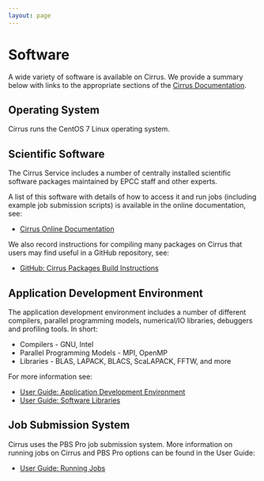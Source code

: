 ```yaml
---
layout: page
---
```


Software
========

A wide variety of software is available on Cirrus. We provide a summary below
with links to the appropriate sections of the [Cirrus Documentation](../docs/).

Operating System
----------------

Cirrus runs the CentOS 7 Linux operating system.

Scientific Software
-------------------

The Cirrus Service includes a number of centrally installed scientific software
packages maintained by EPCC staff and other experts.

A list of this software with details of how to access it and run jobs (including
example job submission scripts) is available in the online documentation, see:

* [Cirrus Online Documentation](http://cirrus.readthedocs.io)

We also record instructions for compiling many packages on Cirrus that users may
find useful in a GitHub repository, see:

* [GitHub: Cirrus Packages Build Instructions](https://github.com/EPCCed/cirrus-packages)

Application Development Environment
-----------------------------------

The application development environment includes a number of different compilers,
parallel programming models, numerical/IO libraries, debuggers and profiling tools.
In short:

* Compilers - GNU, Intel
* Parallel Programming Models - MPI, OpenMP
* Libraries - BLAS, LAPACK, BLACS, ScaLAPACK, FFTW, and more

For more information see:

* [User Guide: Application Development Environment](http://cirrus.readthedocs.io/en/latest/user-guide/development.html)
* [User Guide: Software Libraries](http://cirrus.readthedocs.io/en/latest/user-guide/libraries.html)

Job Submission System
---------------------

Cirrus uses the PBS Pro job submission system. More information on running jobs on
Cirrus and PBS Pro options can be found in the User Guide:

* [User Guide: Running Jobs](http://cirrus.readthedocs.io/en/latest/user-guide/batch.html)

